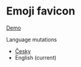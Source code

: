 # Emoji favicon

[Demo](https://josefikos.github.io/emoji-favicon/)

Language mutations

- [Česky](README.cs.md)
- English (current)

